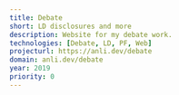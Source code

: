 ```yaml
---
title: Debate
short: LD disclosures and more
description: Website for my debate work.
technologies: [Debate, LD, PF, Web]
projecturl: https://anli.dev/debate
domain: anli.dev/debate
year: 2019
priority: 0
---
```

